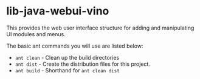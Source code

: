 # lib-java-webui-vino

This provides the web user interface structure for adding and manipulating UI modules and menus.

The basic ant commands you will use are listed below:

* `ant clean` - Clean up the build directories
* `ant dist` - Create the distribution files for this project.
* `ant build` - Shorthand for `ant clean dist`

